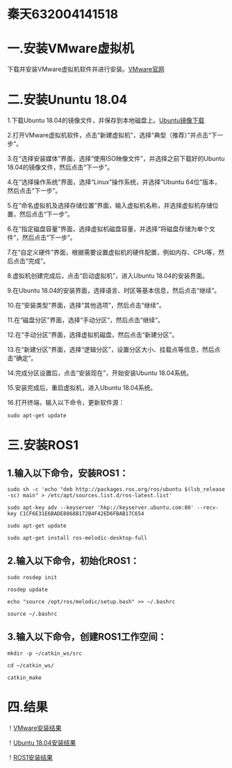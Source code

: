 秦天632004141518
=
一.安装VMware虚拟机
=
下载并安装VMware虚拟机软件并进行安装。[VMware官网](https://www.vmware.com/cn.html)

二.安装Ununtu 18.04
=
1.下载Ubuntu 18.04的镜像文件，并保存到本地磁盘上。[Ubuntu镜像下载](https://ubuntu.com/download/desktop)

2.打开VMware虚拟机软件，点击“新建虚拟机”，选择“典型（推荐）”并点击“下一步”。

3.在“选择安装媒体”界面，选择“使用ISO映像文件”，并选择之前下载好的Ubuntu 18.04的镜像文件，然后点击“下一步”。

4.在“选择操作系统”界面，选择“Linux”操作系统，并选择“Ubuntu 64位”版本，然后点击“下一步”。

5.在“命名虚拟机及选择存储位置”界面，输入虚拟机名称，并选择虚拟机存储位置，然后点击“下一步”。

6.在“指定磁盘容量”界面，选择虚拟机磁盘容量，并选择“将磁盘存储为单个文件”，然后点击“下一步”。

7.在“自定义硬件”界面，根据需要设置虚拟机的硬件配置，例如内存、CPU等，然后点击“完成”。

8.虚拟机创建完成后，点击“启动虚拟机”，进入Ubuntu 18.04的安装界面。

9.在Ubuntu 18.04的安装界面，选择语言、时区等基本信息，然后点击“继续”。

10.在“安装类型”界面，选择“其他选项”，然后点击“继续”。

11.在“磁盘分区”界面，选择“手动分区”，然后点击“继续”。

12.在“手动分区”界面，选择虚拟机磁盘，然后点击“新建分区”。

13.在“新建分区”界面，选择“逻辑分区”，设置分区大小、挂载点等信息，然后点击“确定”。

14.完成分区设置后，点击“安装现在”，开始安装Ubuntu 18.04系统。

15.安装完成后，重启虚拟机，进入Ubuntu 18.04系统。

16.打开终端，输入以下命令，更新软件源：

```sudo apt-get update```

三.安装ROS1
=
1.输入以下命令，安装ROS1：
--
```sudo sh -c 'echo "deb http://packages.ros.org/ros/ubuntu $(lsb_release -sc) main" > /etc/apt/sources.list.d/ros-latest.list'```

```sudo apt-key adv --keyserver 'hkp://keyserver.ubuntu.com:80' --recv-key C1CF6E31E6BADE8868B172B4F42ED6FBAB17C654```

```sudo apt-get update```

```sudo apt-get install ros-melodic-desktop-full```

2.输入以下命令，初始化ROS1：
--
```sudo rosdep init```

```rosdep update```

```echo "source /opt/ros/melodic/setup.bash" >> ~/.bashrc```

```source ~/.bashrc```

3.输入以下命令，创建ROS1工作空间：
--
```mkdir -p ~/catkin_ws/src```

```cd ~/catkin_ws/```

```catkin_make```

四.结果
=
！[VMware安装结果](https://github.com/2078330050/CAV2020-1sthomework/blob/main/mmexport1678771450632.png?raw=true)


！[Ubuntu 18.04安装结果](https://github.com/2078330050/CAV2020-1sthomework/blob/main/mmexport1678771452638.png?raw=true)

！[ROS1安装结果]()
